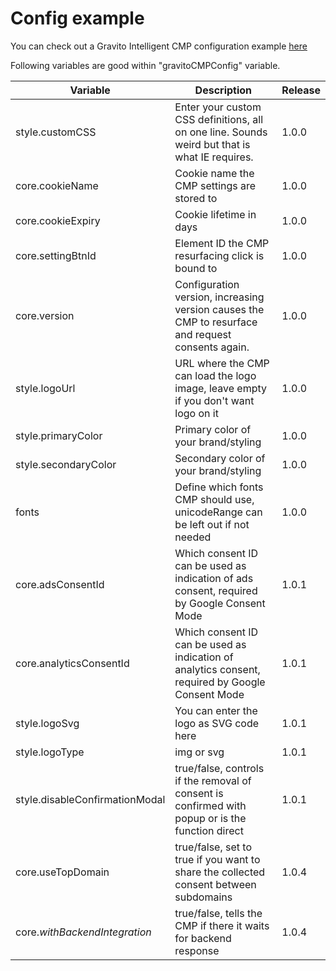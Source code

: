 Config example
==============

You can check out a Gravito Intelligent CMP configuration example [here](https://www.gravito.net/docs/lightcmp/lightcmp-configuration-example/)

Following variables are good within "gravitoCMPConfig" variable.

| Variable | Description | Release |
| --- | --- | --- |
| style.customCSS | Enter your custom CSS definitions, all on one line. Sounds weird but that is what IE requires. | 1.0.0 |
| core.cookieName | Cookie name the CMP settings are stored to | 1.0.0 |
| core.cookieExpiry | Cookie lifetime in days | 1.0.0 |
| core.settingBtnId | Element ID the CMP resurfacing click is bound to | 1.0.0 |
| core.version | Configuration version, increasing version causes the CMP to resurface and request consents again. | 1.0.0 |
| style.logoUrl | URL where the CMP can load the logo image, leave empty if you don't want logo on it | 1.0.0 |
| style.primaryColor | Primary color of your brand/styling | 1.0.0 |
| style.secondaryColor | Secondary color of your brand/styling | 1.0.0 |
| fonts | Define which fonts CMP should use, unicodeRange can be left out if not needed | 1.0.0 |
| core.adsConsentId | Which consent ID can be used as indication of ads consent, required by Google Consent Mode | 1.0.1 |
| core.analyticsConsentId | Which consent ID can be used as indication of analytics consent, required by Google Consent Mode | 1.0.1 |
| style.logoSvg | You can enter the logo as SVG code here | 1.0.1 |
| style.logoType | img or svg | 1.0.1 |
| style.disableConfirmationModal | true/false, controls if the removal of consent is confirmed with popup or is the function direct | 1.0.1 |
| core.useTopDomain | true/false, set to true if you want to share the collected consent between subdomains | 1.0.4 |
| core.*withBackendIntegration* | true/false, tells the CMP if there it waits for backend response | 1.0.4 |